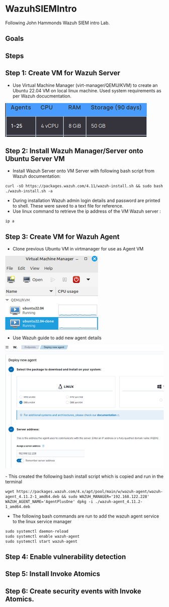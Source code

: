 # WazuhSIEMIntro
Following John Hammonds Wazuh SIEM intro Lab.
## Goals
## Steps

## Step 1: Create VM for Wazuh Server
- Use Virtual Machine Manager (virt-manager/QEMU/KVM) to create an Ubuntu 22.04 VM on local linux machine. Used system requirements as per Wazuh docucmentation.
<p align="left">
    <img src="https://github.com/ValidGoodCool/WazuhSIEMIntro/blob/main/WazuhVMReqs.png" alt="VM reqs" />
</p>

## Step 2: Install Wazuh Manager/Server onto Ubuntu Server VM
- Install Wazuh Server onto VM Server with following bash script from Wazuh documentation:
```
curl -sO https://packages.wazuh.com/4.11/wazuh-install.sh && sudo bash ./wazuh-install.sh -a
```
- During installation Wazuh admin login details and password are printed to shell. These were saved to a text file for reference.
- Use linux command to retrieve the ip address of the VM Wazuh server :
```
ip a
```

## Step 3: Create VM for Wazuh Agent
-  Clone previous Ubuntu VM in virtmanager for use as Agent VM

<p align="left">
    <img src="https://github.com/ValidGoodCool/WazuhSIEMIntro/blob/main/ClonedVMAgent.png"/>
</p>

-  Use Wazuh guide to add new agent details
<p align="left">
    <img src="https://github.com/ValidGoodCool/WazuhSIEMIntro/blob/main/AddAgentDialogue.png"/>
</p>
-   This created the following bash install script which is copied and run in the terminal

```
wget https://packages.wazuh.com/4.x/apt/pool/main/w/wazuh-agent/wazuh-agent_4.11.2-1_amd64.deb && sudo WAZUH_MANAGER='192.168.122.228' WAZUH_AGENT_NAME='AgentPlusOne' dpkg -i ./wazuh-agent_4.11.2-1_amd64.deb
```
- The following bash commands are run to add the wazuh agent service to the linux service manager

```
sudo systemctl daemon-reload
sudo systemctl enable wazuh-agent
sudo systemctl start wazuh-agent
```

## Step 4: Enable vulnerability detection
## Step 5: Install Invoke Atomics
## Step 6: Create security events with Invoke Atomics.


